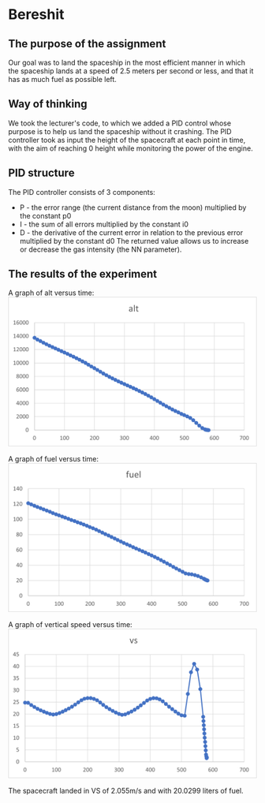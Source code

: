 # Bereshit

## The purpose of the assignment
Our goal was to land the spaceship in the most efficient manner in which the spaceship lands at a speed of 2.5 meters per second or less, and that it has as much fuel as possible left.

## Way of thinking
We took the lecturer's code, to which we added a PID control whose purpose is to help us land the spaceship without it crashing. The PID controller took as input the height of the spacecraft at each point in time, with the aim of reaching 0 height while monitoring the power of the engine.

## PID structure
The PID controller consists of 3 components:
- P - the error range (the current distance from the moon) multiplied by the constant p0
- I - the sum of all errors multiplied by the constant i0
- D - the derivative of the current error in relation to the previous error multiplied by the constant d0
  The returned value allows us to increase or decrease the gas intensity (the NN parameter).

## The results of the experiment
A graph of alt versus time:
![enter image description here](https://github.com/nofar88/beresheet/blob/master/graphs/alt.png?raw=true)

A graph of fuel versus time:
![enter image description here](https://github.com/nofar88/beresheet/blob/master/graphs/fuel.png?raw=true)

A graph of vertical speed versus time:
![enter image description here](https://github.com/nofar88/beresheet/blob/master/graphs/vs.png?raw=true)

The spacecraft landed in VS of 2.055m/s and with 20.0299 liters of fuel.
